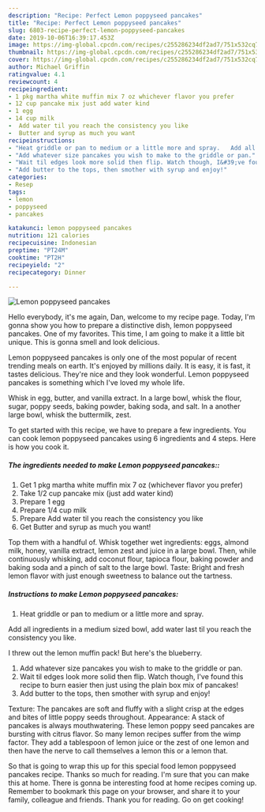 ```yaml
---
description: "Recipe: Perfect Lemon poppyseed pancakes"
title: "Recipe: Perfect Lemon poppyseed pancakes"
slug: 6803-recipe-perfect-lemon-poppyseed-pancakes
date: 2019-10-06T16:39:17.453Z
image: https://img-global.cpcdn.com/recipes/c255286234df2ad7/751x532cq70/lemon-poppyseed-pancakes-recipe-main-photo.jpg
thumbnail: https://img-global.cpcdn.com/recipes/c255286234df2ad7/751x532cq70/lemon-poppyseed-pancakes-recipe-main-photo.jpg
cover: https://img-global.cpcdn.com/recipes/c255286234df2ad7/751x532cq70/lemon-poppyseed-pancakes-recipe-main-photo.jpg
author: Michael Griffin
ratingvalue: 4.1
reviewcount: 4
recipeingredient:
- 1 pkg martha white muffin mix 7 oz whichever flavor you prefer
- 12 cup pancake mix just add water kind
- 1 egg
- 14 cup milk
-  Add water til you reach the consistency you like
-  Butter and syrup as much you want
recipeinstructions:
- "Heat griddle or pan to medium or a little more and spray.   Add all ingredients in a medium sized bowl, add water last til you reach the consistency you like.   I threw out the lemon muffin pack! But here&#39;s the blueberry."
- "Add whatever size pancakes you wish to make to the griddle or pan."
- "Wait til edges look more solid then flip. Watch though, I&#39;ve found this recipe to burn easier then just using the plain box mix of pancakes!"
- "Add butter to the tops, then smother with syrup and enjoy!"
categories:
- Resep
tags:
- lemon
- poppyseed
- pancakes

katakunci: lemon poppyseed pancakes
nutrition: 121 calories
recipecuisine: Indonesian
preptime: "PT24M"
cooktime: "PT2H"
recipeyield: "2"
recipecategory: Dinner

---
```



![Lemon poppyseed pancakes](https://img-global.cpcdn.com/recipes/c255286234df2ad7/751x532cq70/lemon-poppyseed-pancakes-recipe-main-photo.jpg)

Hello everybody, it's me again, Dan, welcome to my recipe page. Today, I'm gonna show you how to prepare a distinctive dish, lemon poppyseed pancakes. One of my favorites. This time, I am going to make it a little bit unique. This is gonna smell and look delicious.

Lemon poppyseed pancakes is only one of the most popular of recent trending meals on earth. It's enjoyed by millions daily. It is easy, it is fast, it tastes delicious. They're nice and they look wonderful. Lemon poppyseed pancakes is something which I've loved my whole life.

Whisk in egg, butter, and vanilla extract. In a large bowl, whisk the flour, sugar, poppy seeds, baking powder, baking soda, and salt. In a another large bowl, whisk the buttermilk, zest.


To get started with this recipe, we have to prepare a few ingredients. You can cook lemon poppyseed pancakes using 6 ingredients and 4 steps. Here is how you cook it.

##### The ingredients needed to make Lemon poppyseed pancakes::

1. Get 1 pkg martha white muffin mix 7 oz (whichever flavor you prefer)
1. Take 1/2 cup pancake mix (just add water kind)
1. Prepare 1 egg
1. Prepare 1/4 cup milk
1. Prepare  Add water til you reach the consistency you like
1. Get  Butter and syrup as much you want!


Top them with a handful of. Whisk together wet ingredients: eggs, almond milk, honey, vanilla extract, lemon zest and juice in a large bowl. Then, while continuously whisking, add coconut flour, tapioca flour, baking powder and baking soda and a pinch of salt to the large bowl. Taste: Bright and fresh lemon flavor with just enough sweetness to balance out the tartness. 

##### Instructions to make Lemon poppyseed pancakes:

1. Heat griddle or pan to medium or a little more and spray. 

Add all ingredients in a medium sized bowl, add water last til you reach the consistency you like. 

I threw out the lemon muffin pack! But here&#39;s the blueberry.
1. Add whatever size pancakes you wish to make to the griddle or pan.
1. Wait til edges look more solid then flip. Watch though, I&#39;ve found this recipe to burn easier then just using the plain box mix of pancakes!
1. Add butter to the tops, then smother with syrup and enjoy!


Texture: The pancakes are soft and fluffy with a slight crisp at the edges and bites of little poppy seeds throughout. Appearance: A stack of pancakes is always mouthwatering. These lemon poppy seed pancakes are bursting with citrus flavor. So many lemon recipes suffer from the wimp factor. They add a tablespoon of lemon juice or the zest of one lemon and then have the nerve to call themselves a lemon this or a lemon that. 

So that is going to wrap this up for this special food lemon poppyseed pancakes recipe. Thanks so much for reading. I'm sure that you can make this at home. There is gonna be interesting food at home recipes coming up. Remember to bookmark this page on your browser, and share it to your family, colleague and friends. Thank you for reading. Go on get cooking!

